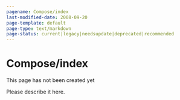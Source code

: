 ```yaml
---
pagename: Compose/index
last-modified-date: 2008-09-20
page-template: default
page-type: text/markdown
page-status: current|legacy|needsupdate|deprecated|recommended
---
```

Compose/index
=============

This page has not been created yet

Please describe it here.
